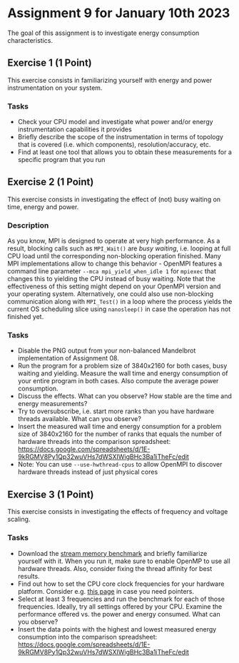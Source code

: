 # Assignment 9 for January 10th 2023

The goal of this assignment is to investigate energy consumption characteristics.

## Exercise 1 (1 Point)

This exercise consists in familiarizing yourself with energy and power instrumentation on your system.

### Tasks

- Check your CPU model and investigate what power and/or energy instrumentation capabilities it provides
- Briefly describe the scope of the instrumentation in terms of topology that is covered (i.e. which components), resolution/accuracy, etc.
- Find at least one tool that allows you to obtain these measurements for a specific program that you run

## Exercise 2 (1 Point)

This exercise consists in investigating the effect of (not) busy waiting on time, energy and power.

### Description

As you know, MPI is designed to operate at very high performance. As a result, blocking calls such as `MPI_Wait()` are *busy waiting*, i.e. looping at full CPU load until the corresponding non-blocking operation finished. Many MPI implementations allow to change this behavior - OpenMPI features a command line parameter `--mca mpi_yield_when_idle 1` for `mpiexec` that changes this to yielding the CPU instead of busy waiting. Note that the effectiveness of this setting might depend on your OpenMPI version and your operating system. Alternatively, one could also use non-blocking communication along with `MPI_Test()` in a loop where the process yields the current OS scheduling slice using `nanosleep()` in case the operation has not finished yet.

### Tasks

- Disable the PNG output from your non-balanced Mandelbrot implementation of Assignment 08.
- Run the program for a problem size of 3840x2160 for both cases, busy waiting and yielding. Measure the wall time and energy consumption of your entire program in both cases. Also compute the average power consumption.
- Discuss the effects. What can you observe? How stable are the time and energy measurements?
- Try to oversubscribe, i.e. start more ranks than you have hardware threads available. What can you observe?
- Insert the measured wall time and energy consumption for a problem size of 3840x2160 for the number of ranks that equals the number of hardware threads into the comparison spreadsheet: https://docs.google.com/spreadsheets/d/1E-9kRGMV8Py1Qp32wuVHs7dWSXIWigBHc3Ba1iTheFc/edit
- Note: You can use `--use-hwthread-cpus` to allow OpenMPI to discover hardware threads instead of just physical cores

## Exercise 3 (1 Point)

This exercise consists in investigating the effects of frequency and voltage scaling.

### Tasks

- Download the [stream memory benchmark](https://github.com/jeffhammond/STREAM) and briefly familiarize yourself with it. When you run it, make sure to enable OpenMP to use all hardware threads. Also, consider fixing the thread affinity for best results.
- Find out how to set the CPU core clock frequencies for your hardware platform. Consider e.g. [this page](https://wiki.archlinux.org/title/CPU_frequency_scaling#Setting_maximum_and_minimum_frequencies) in case you need pointers.
- Select at least 3 frequencies and run the benchmark for each of those frequencies. Ideally, try all settings offered by your CPU. Examine the performance offered vs. the power and energy consumed. What can you observe?
- Insert the data points with the highest and lowest measured energy consumption into the comparison spreadsheet: https://docs.google.com/spreadsheets/d/1E-9kRGMV8Py1Qp32wuVHs7dWSXIWigBHc3Ba1iTheFc/edit